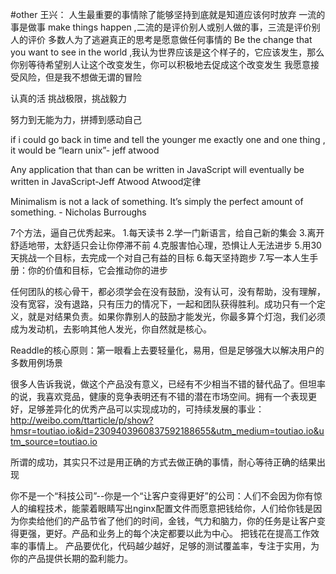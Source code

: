 #other
王兴：
人生最重要的事情除了能够坚持到底就是知道应该何时放弃
一流的事是做事 make things happen ,二流的是评价别人或别人做的事，三流是评价别人的评价
多数人为了逃避真正的思考是愿意做任何事情的
Be the change that you want to see in the world ,我认为世界应该是这个样子的，它应该发生，那么你别等待希望别人让这个改变发生，你可以积极地去促成这个改变发生
我愿意接受风险，但是我不想做无谓的冒险


认真的活
挑战极限，挑战毅力

努力到无能为力，拼搏到感动自己



if i could go back in time and tell the younger me exactly one and one thing , it would be “learn unix”- jeff atwood

Any application that than can be written in JavaScript will eventually be written in JavaScript-Jeff Atwood Atwood定律

Minimalism is not a lack of something. It’s simply the perfect amount of something. - Nicholas Burroughs



7个方法，逼自己优秀起来。
1.每天读书
2.学一门新语言，给自己新的集会
3.离开舒适地带，太舒适只会让你停滞不前
4.克服害怕心理，恐惧让人无法进步
5.用30天挑战一个目标，去完成一个对自己有益的目标
6.每天坚持跑步
7.写一本人生手册：你的价值和目标，它会推动你的进步



任何团队的核心骨干，都必须学会在没有鼓励，没有认可，没有帮助，没有理解，没有宽容，没有退路，只有压力的情况下，一起和团队获得胜利。成功只有一个定义，就是对结果负责。如果你靠别人的鼓励才能发光，你最多算个灯泡，我们必须成为发动机，去影响其他人发光，你自然就是核心。


Readdle的核心原则：第一眼看上去要轻量化，易用，但是足够强大以解决用户的多数用例场景

很多人告诉我说，做这个产品没有意义，已经有不少相当不错的替代品了。但坦率的说，我喜欢竞品，健康的竞争表明还有不错的潜在市场空间。拥有一个表现更好，足够差异化的优秀产品可以实现成功的，可持续发展的事业：http://weibo.com/ttarticle/p/show?hmsr=toutiao.io&id=2309403960837592188655&utm_medium=toutiao.io&utm_source=toutiao.io

所谓的成功，其实只不过是用正确的方式去做正确的事情，耐心等待正确的结果出现

你不是一个“科技公司”--你是一个“让客户变得更好”的公司：人们不会因为你有惊人的编程技术，能蒙着眼睛写出nginx配置文件而愿意把钱给你，人们给你钱是因为你卖给他们的产品节省了他们的时间，金钱，气力和脑力，你的任务是让客户变得更强，更好。产品和业务上的每个决定都要以此为中心。
把钱花在提高工作效率的事情上。
产品要优化，代码越少越好，足够的测试覆盖率，专注于实用，为你的产品提供长期的盈利能力。




